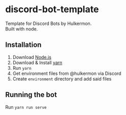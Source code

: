 # discord-bot-template
Template for Discord Bots by Hulkermon.    
Built with node.

## Installation
1. Download [Node.js](https://nodejs.org/en/)
2. Download & Install [yarn](https://classic.yarnpkg.com/en/docs/install/)
2. Run `yarn`
3. Get environment files from @hulkermon via Discord
4. Create `environment` directory and add said files

## Running the bot
Run `yarn run serve`
